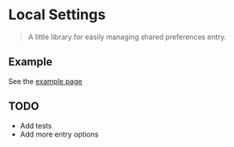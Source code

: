 # Local Settings

> A little library for easily managing shared preferences entry.

## Example

See the [example page](https://pub.dev/packages/local_settings/example)

## TODO

* Add tests
* Add more entry options
